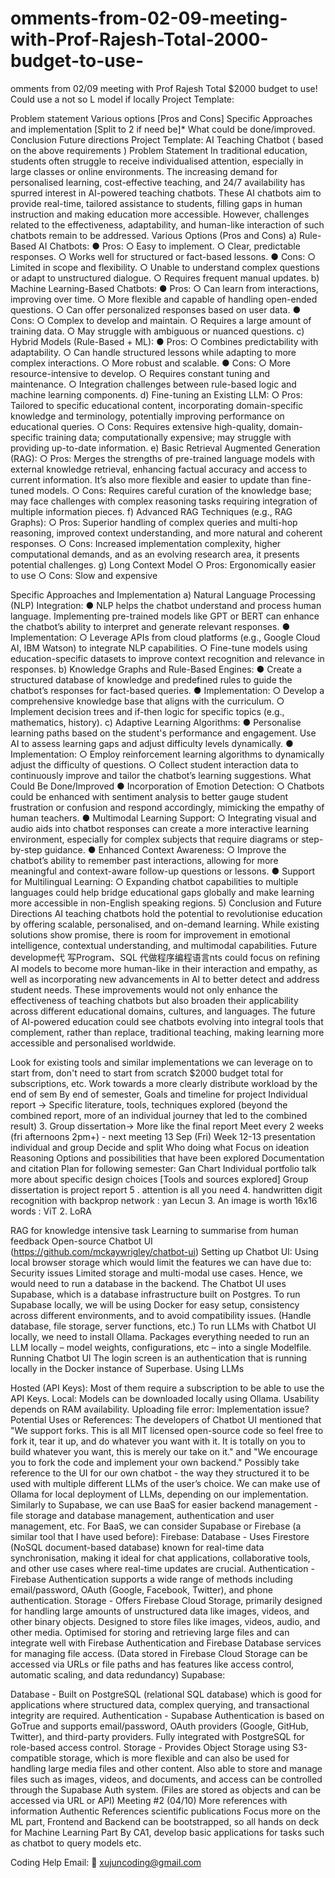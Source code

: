 # omments-from-02-09-meeting-with-Prof-Rajesh-Total-2000-budget-to-use-
omments from 02/09 meeting with Prof Rajesh Total $2000 budget to use! Could use a not so L model if locally Project Template:


Problem statement
Various options [Pros and Cons]
Specific Approaches and implementation [Split to 2 if need be]*
What could be done/improved.
Conclusion Future directions Project Template: AI Teaching Chatbot ( based on the above requirements )
Problem Statement In traditional education, students often struggle to receive individualised attention, especially in large classes or online environments. The increasing demand for personalised learning, cost-effective teaching, and 24/7 availability has spurred interest in AI-powered teaching chatbots. These AI chatbots aim to provide real-time, tailored assistance to students, filling gaps in human instruction and making education more accessible. However, challenges related to the effectiveness, adaptability, and human-like interaction of such chatbots remain to be addressed.
Various Options (Pros and Cons) a) Rule-Based AI Chatbots: ● Pros: ○ Easy to implement. ○ Clear, predictable responses. ○ Works well for structured or fact-based lessons. ● Cons: ○ Limited in scope and flexibility. ○ Unable to understand complex questions or adapt to unstructured dialogue. ○ Requires frequent manual updates. b) Machine Learning-Based Chatbots: ● Pros: ○ Can learn from interactions, improving over time. ○ More flexible and capable of handling open-ended questions. ○ Can offer personalized responses based on user data. ● Cons:
○ Complex to develop and maintain. ○ Requires a large amount of training data. ○ May struggle with ambiguous or nuanced questions. c) Hybrid Models (Rule-Based + ML): ● Pros: ○ Combines predictability with adaptability. ○ Can handle structured lessons while adapting to more complex interactions. ○ More robust and scalable. ● Cons: ○ More resource-intensive to develop. ○ Requires constant tuning and maintenance. ○ Integration challenges between rule-based logic and machine learning components. d) Fine-tuning an Existing LLM: ○ Pros: Tailored to specific educational content, incorporating domain-specific knowledge and terminology, potentially improving performance on educational queries. ○ Cons: Requires extensive high-quality, domain-specific training data; computationally expensive; may struggle with providing up-to-date information. e) Basic Retrieval Augmented Generation (RAG): ○ Pros: Merges the strengths of pre-trained language models with external knowledge retrieval, enhancing factual accuracy and access to current information. It’s also more flexible and easier to update than fine-tuned models. ○ Cons: Requires careful curation of the knowledge base; may face challenges with complex reasoning tasks requiring integration of multiple information pieces. f) Advanced RAG Techniques (e.g., RAG Graphs): ○ Pros: Superior handling of complex queries and multi-hop reasoning, improved context understanding, and more natural and coherent responses. ○ Cons: Increased implementation complexity, higher computational demands, and as an evolving research area, it presents potential challenges. g) Long Context Model ○ Pros: Ergonomically easier to use ○ Cons: Slow and expensive

Specific Approaches and Implementation a) Natural Language Processing (NLP) Integration: ● NLP helps the chatbot understand and process human language. Implementing pre-trained models like GPT or BERT can enhance the chatbot’s ability to interpret and generate relevant responses. ● Implementation: ○ Leverage APIs from cloud platforms (e.g., Google Cloud AI, IBM Watson) to integrate NLP capabilities. ○ Fine-tune models using education-specific datasets to improve context recognition and relevance in responses. b) Knowledge Graphs and Rule-Based Engines: ● Create a structured database of knowledge and predefined rules to guide the chatbot’s responses for fact-based queries. ● Implementation: ○ Develop a comprehensive knowledge base that aligns with the curriculum. ○ Implement decision trees and if-then logic for specific topics (e.g., mathematics, history). c) Adaptive Learning Algorithms: ● Personalise learning paths based on the student's performance and engagement. Use AI to assess learning gaps and adjust difficulty levels dynamically. ● Implementation: ○ Employ reinforcement learning algorithms to dynamically adjust the difficulty of questions. ○ Collect student interaction data to continuously improve and tailor the chatbot’s learning suggestions.
What Could Be Done/Improved ● Incorporation of Emotion Detection: ○ Chatbots could be enhanced with sentiment analysis to better gauge student frustration or confusion and respond accordingly, mimicking the empathy of human teachers. ● Multimodal Learning Support: ○ Integrating visual and audio aids into chatbot responses can create a more interactive learning environment, especially for complex subjects that require diagrams or step-by-step guidance. ● Enhanced Context Awareness: ○ Improve the chatbot’s ability to remember past interactions, allowing for more meaningful and context-aware follow-up questions or lessons. ● Support for Multilingual Learning:
○ Expanding chatbot capabilities to multiple languages could help bridge educational gaps globally and make learning more accessible in non-English speaking regions. 5) Conclusion and Future Directions AI teaching chatbots hold the potential to revolutionise education by offering scalable, personalised, and on-demand learning. While existing solutions show promise, there is room for improvement in emotional intelligence, contextual understanding, and multimodal capabilities. Future developme代 写Program、SQL 代做程序编程语言nts could focus on refining AI models to become more human-like in their interaction and empathy, as well as incorporating new advancements in AI to better detect and address student needs. These improvements would not only enhance the effectiveness of teaching chatbots but also broaden their applicability across different educational domains, cultures, and languages. The future of AI-powered education could see chatbots evolving into integral tools that complement, rather than replace, traditional teaching, making learning more accessible and personalised worldwide.

Look for existing tools and similar implementations we can leverage on to start from, don't need to start from scratch
$2000 budget total for subscriptions, etc.
Work towards a more clearly distribute workload by the end of sem
By end of semester,
Goals and timeline for project
Individual report -> Specific literature, tools, techniques explored (beyond the combined report, more of an individual journey that led to the combined result) 3. Group dissertation-> More like the final report Meet every 2 weeks (fri afternoons 2pm+) - next meeting 13 Sep (Fri) Week 12-13 presentation individual and group Decide and split Who doing what Focus on ideation Reasoning Options and possibilities that have been explored Documentation and citation Plan for following semester: Gan Chart Individual portfolio talk more about specific design choices
[Tools and sources explored] Group dissertation is project report 5 . attention is all you need 4. handwritten digit recognition with backprop network : yan Lecun 3. An image is worth 16x16 words : ViT 2. LoRA

RAG for knowledge intensive task Learning to summarise from human feedback Open-source Chatbot UI (https://github.com/mckaywrigley/chatbot-ui) Setting up Chatbot UI: Using local browser storage which would limit the features we can have due to:
Security issues
Limited storage and multi-modal use cases. Hence, we would need to run a database in the backend. The Chatbot UI uses Supabase, which is a database infrastructure built on Postgres. To run Supabase locally, we will be using Docker for easy setup, consistency across different environments, and to avoid compatibility issues. (Handle database, file storage, server functions, etc.) To run LLMs with Chatbot UI locally, we need to install Ollama. Packages everything needed to run an LLM locally – model weights, configurations, etc – into a single Modelfile. Running Chatbot UI The login screen is an authentication that is running locally in the Docker instance of Superbase.
Using LLMs

Hosted (API Keys): Most of them require a subscription to be able to use the API Keys.
Local: Models can be downloaded locally using Ollama. Usability depends on RAM availability. Uploading file error:
Implementation issue? Potential Uses or References: The developers of Chatbot UI mentioned that "We support forks. This is all MIT licensed open-source code so feel free to fork it, tear it up, and do whatever you want with it. It is totally on you to build whatever you want, this is merely our take on it." and "We encourage you to fork the code and implement your own backend."
Possibly take reference to the UI for our own chatbot - the way they structured it to be used with multiple different LLMs of the user’s choice.
We can make use of Ollama for local deployment of LLMs, depending on our implementation.
Similarly to Supabase, we can use BaaS for easier backend management - file storage and database management, authentication and user management, etc. For BaaS, we can consider Supabase or Firebase (a similar tool that I have used before): Firebase:
Database - Uses Firestore (NoSQL document-based database) known for real-time data synchronisation, making it ideal for chat applications, collaborative tools, and other use cases where real-time updates are crucial.
Authentication - Firebase Authentication supports a wide range of methods including email/password, OAuth (Google, Facebook, Twitter), and phone authentication.
Storage - Offers Firebase Cloud Storage, primarily designed for handling large amounts of unstructured data like images, videos, and other binary objects.
Designed to store files like images, videos, audio, and other media. Optimised for storing and retrieving large files and can integrate well with Firebase Authentication and Firebase Database services for managing file access. (Data stored in Firebase Cloud Storage can be accessed via URLs or file paths and has features like access control, automatic scaling, and data redundancy) Supabase:

Database - Built on PostgreSQL (relational SQL database) which is good for applications where structured data, complex querying, and transactional integrity are required.
Authentication - Supabase Authentication is based on GoTrue and supports email/password, OAuth providers (Google, GitHub, Twitter), and third-party providers. Fully integrated with PostgreSQL for role-based access control.
Storage - Provides Object Storage using S3-compatible storage, which is more flexible and can also be used for handling large media files and other content. Also able to store and manage files such as images, videos, and documents, and access can be controlled through the Supabase Auth system. (Files are stored as objects and can be accessed via URL or API)
Meeting #2 (04/10) More references with information Authentic References scientific publications Focus more on the ML part, Frontend and Backend can be bootstrapped, so all hands on deck for Machine Learning Part By CA1, develop basic applications for tasks such as chatbot to query models etc.

Coding Help Email: 📧 xujuncoding@gmail.com
